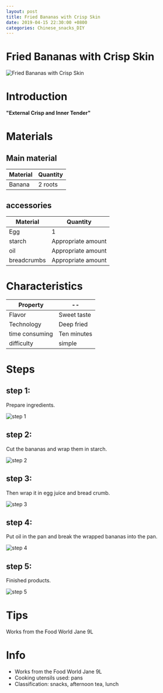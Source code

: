 ```yaml
---
layout: post
title: Fried Bananas with Crisp Skin
date: 2019-04-15 22:30:00 +0800
categories: Chinese_snacks_DIY
---
```


# Fried Bananas with Crisp Skin

![Fried Bananas with Crisp Skin]({{site.baseurl}}/img/414615/414615.jpg)

# Introduction

**"External Crisp and Inner Tender"**

# Materials


## Main material

Material|Quantity
--|--
Banana|2 roots

## accessories

Material|Quantity
--|--
Egg|1
starch|Appropriate amount
oil|Appropriate amount
breadcrumbs|Appropriate amount

# Characteristics

Property|--
--|--
Flavor|Sweet taste
Technology|Deep fried
time consuming|Ten minutes
difficulty|simple

# Steps

## step 1:

Prepare ingredients.

![step 1]({{site.baseurl}}/img/414615/1.jpg)

## step 2:

Cut the bananas and wrap them in starch.

![step 2]({{site.baseurl}}/img/414615/2.jpg)

## step 3:

Then wrap it in egg juice and bread crumb.

![step 3]({{site.baseurl}}/img/414615/3.jpg)

## step 4:

Put oil in the pan and break the wrapped bananas into the pan.

![step 4]({{site.baseurl}}/img/414615/4.jpg)

## step 5:

Finished products.

![step 5]({{site.baseurl}}/img/414615/5.jpg)

# Tips

Works from the Food World Jane 9L

# Info

- Works from the Food World Jane 9L
- Cooking utensils used: pans
- Classification: snacks, afternoon tea, lunch